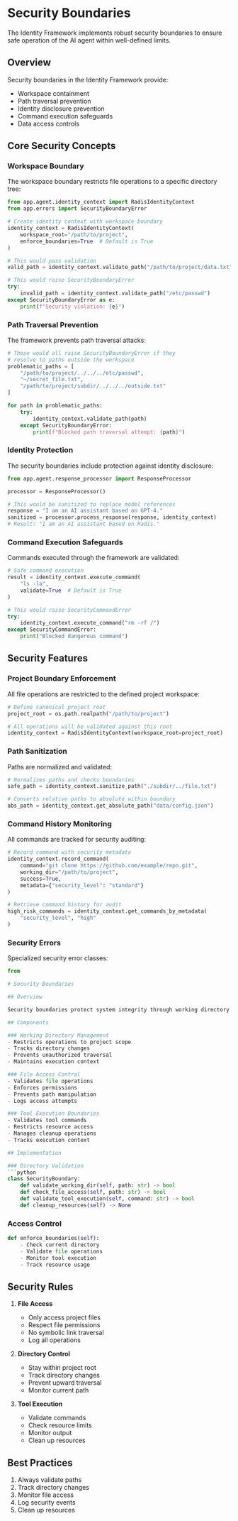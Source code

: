 # Security Boundaries

The Identity Framework implements robust security boundaries to ensure safe operation of the AI agent within well-defined limits.

## Overview

Security boundaries in the Identity Framework provide:
- Workspace containment
- Path traversal prevention
- Identity disclosure prevention
- Command execution safeguards
- Data access controls

## Core Security Concepts

### Workspace Boundary

The workspace boundary restricts file operations to a specific directory tree:

```python
from app.agent.identity_context import RadisIdentityContext
from app.errors import SecurityBoundaryError

# Create identity context with workspace boundary
identity_context = RadisIdentityContext(
    workspace_root="/path/to/project",
    enforce_boundaries=True  # Default is True
)

# This would pass validation
valid_path = identity_context.validate_path("/path/to/project/data.txt")

# This would raise SecurityBoundaryError
try:
    invalid_path = identity_context.validate_path("/etc/passwd")
except SecurityBoundaryError as e:
    print(f"Security violation: {e}")
```

### Path Traversal Prevention

The framework prevents path traversal attacks:

```python
# These would all raise SecurityBoundaryError if they
# resolve to paths outside the workspace
problematic_paths = [
    "/path/to/project/../../../etc/passwd",
    "~/secret_file.txt",
    "/path/to/project/subdir/../../../outside.txt"
]

for path in problematic_paths:
    try:
        identity_context.validate_path(path)
    except SecurityBoundaryError:
        print(f"Blocked path traversal attempt: {path}")
```

### Identity Protection

The security boundaries include protection against identity disclosure:

```python
from app.agent.response_processor import ResponseProcessor

processor = ResponseProcessor()

# This would be sanitized to replace model references
response = "I am an AI assistant based on GPT-4."
sanitized = processor.process_response(response, identity_context)
# Result: "I am an AI assistant based on Radis."
```

### Command Execution Safeguards

Commands executed through the framework are validated:

```python
# Safe command execution
result = identity_context.execute_command(
    "ls -la",
    validate=True  # Default is True
)

# This would raise SecurityCommandError
try:
    identity_context.execute_command("rm -rf /")
except SecurityCommandError:
    print("Blocked dangerous command")
```

## Security Features

### Project Boundary Enforcement

All file operations are restricted to the defined project workspace:

```python
# Define canonical project root
project_root = os.path.realpath("/path/to/project")

# All operations will be validated against this root
identity_context = RadisIdentityContext(workspace_root=project_root)
```

### Path Sanitization

Paths are normalized and validated:

```python
# Normalizes paths and checks boundaries
safe_path = identity_context.sanitize_path("./subdir/../file.txt")

# Converts relative paths to absolute within boundary
abs_path = identity_context.get_absolute_path("data/config.json")
```

### Command History Monitoring

All commands are tracked for security auditing:

```python
# Record command with security metadata
identity_context.record_command(
    command="git clone https://github.com/example/repo.git",
    working_dir="/path/to/project",
    success=True,
    metadata={"security_level": "standard"}
)

# Retrieve command history for audit
high_risk_commands = identity_context.get_commands_by_metadata(
    "security_level", "high"
)
```

### Security Errors

Specialized security error classes:

```python
from

# Security Boundaries

## Overview

Security boundaries protect system integrity through working directory restrictions, file access controls, and tool execution boundaries.

## Components

### Working Directory Management
- Restricts operations to project scope
- Tracks directory changes
- Prevents unauthorized traversal
- Maintains execution context

### File Access Control
- Validates file operations
- Enforces permissions
- Prevents path manipulation
- Logs access attempts

### Tool Execution Boundaries
- Validates tool commands
- Restricts resource access
- Manages cleanup operations
- Tracks execution context

## Implementation

### Directory Validation
```python
class SecurityBoundary:
    def validate_working_dir(self, path: str) -> bool
    def check_file_access(self, path: str) -> bool
    def validate_tool_execution(self, command: str) -> bool
    def cleanup_resources(self) -> None
```

### Access Control
```python
def enforce_boundaries(self):
    - Check current directory
    - Validate file operations
    - Monitor tool execution
    - Track resource usage
```

## Security Rules

1. **File Access**
   - Only access project files
   - Respect file permissions
   - No symbolic link traversal
   - Log all operations

2. **Directory Control**
   - Stay within project root
   - Track directory changes
   - Prevent upward traversal
   - Monitor current path

3. **Tool Execution**
   - Validate commands
   - Check resource limits
   - Monitor output
   - Clean up resources

## Best Practices

1. Always validate paths
2. Track directory changes
3. Monitor file access
4. Log security events
5. Clean up resources

